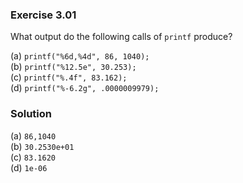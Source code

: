 ### Exercise 3.01
What output do the following calls of `printf` produce?

(a) `printf("%6d,%4d", 86, 1040);`  
(b) `printf("%12.5e", 30.253);`  
(c) `printf("%.4f", 83.162);`  
(d) `printf("%-6.2g", .0000009979);`

### Solution
(a) `86,1040`  
(b) `30.2530e+01`  
(c) `83.1620`  
(d) `1e-06`
